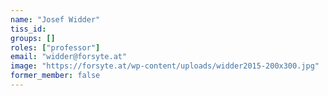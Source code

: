 ```yaml
---
name: "Josef Widder"
tiss_id: 
groups: []
roles: ["professor"]
email: "widder@forsyte.at"
image: "https://forsyte.at/wp-content/uploads/widder2015-200x300.jpg"
former_member: false
---
```


<!--
Your custom content goes here.
-->